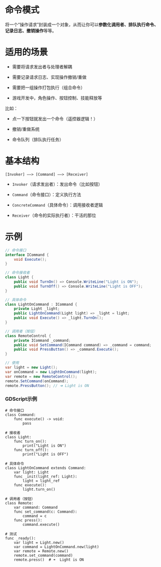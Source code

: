 # 命令模式

将一个“操作请求”封装成一个对象，从而让你可以**参数化调用者、排队执行命令、记录日志、撤销操作**等等。


# 适用的场景

* 需要将请求发出者与处理者解耦

* 需要记录请求日志、实现操作撤销/重做

* 需要把一组操作打包执行（组合命令）

* 游戏开发中，角色操作、按钮控制、技能释放等

比如：

* 点一下按钮就发出一个命令（遥控器逻辑！）

* 撤销/重做系统

* 命令队列（排队执行任务）



# 基本结构

```plain&#x20;text
[Invoker] ——> [Command] ——> [Receiver]
```

* `Invoker`（请求发出者）：发出命令（比如按钮）

* `Command`（命令接口）：定义执行方法

* `ConcreteCommand`（具体命令）：调用接收者逻辑

* `Receiver`（命令的实际执行者）：干活的那位



# 示例

```csharp
// 命令接口
interface ICommand {
    void Execute();
}

// 命令接收者
class Light {
    public void TurnOn() => Console.WriteLine("Light is ON");
    public void TurnOff() => Console.WriteLine("Light is OFF");
}

// 具体命令
class LightOnCommand : ICommand {
    private Light _light;
    public LightOnCommand(Light light) => _light = light;
    public void Execute() => _light.TurnOn();
}

// 调用者（按钮）
class RemoteControl {
    private ICommand _command;
    public void SetCommand(ICommand command) => _command = command;
    public void PressButton() => _command.Execute();
}

// 使用
var light = new Light();
var onCommand = new LightOnCommand(light);
var remote = new RemoteControl();
remote.SetCommand(onCommand);
remote.PressButton(); // ➜ Light is ON
```

### GDScript示例

```gdscript
# 命令接口
class Command:
    func execute() -> void:
        pass

# 接收者
class Light:
    func turn_on():
        print("Light is ON")
    func turn_off():
        print("Light is OFF")

# 具体命令
class LightOnCommand extends Command:
    var light: Light
    func _init(light_ref: Light):
        light = light_ref
    func execute():
        light.turn_on()

# 调用者（按钮）
class Remote:
    var command: Command
    func set_command(c: Command):
        command = c
    func press():
        command.execute()

# 测试
func _ready():
    var light = Light.new()
    var command = LightOnCommand.new(light)
    var remote = Remote.new()
    remote.set_command(command)
    remote.press()  # ➜  Light is ON
```
